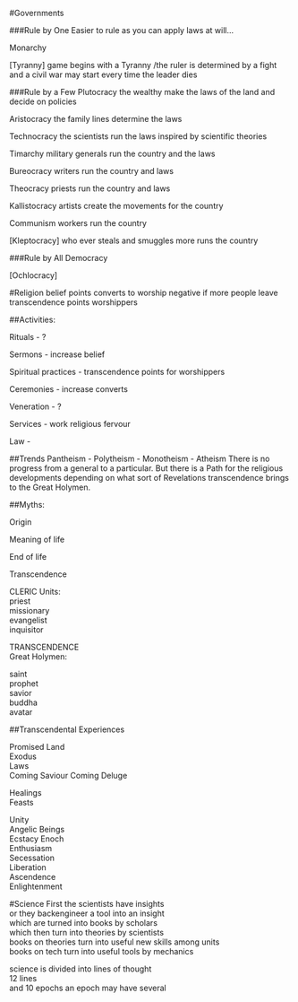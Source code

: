 #Governments 

###Rule by One
Easier to rule as you can apply laws at will...

Monarchy

[Tyranny] game begins with a Tyranny /the ruler is determined by a fight and 
a civil war may start every time the leader dies







###Rule by a Few
Plutocracy the wealthy make the laws of the land and decide on policies 

Aristocracy the family lines determine the laws

Technocracy the scientists run the laws inspired by scientific theories

Timarchy military generals run the country and the laws

Bureocracy writers run the country and laws

Theocracy priests run the country and laws

Kallistocracy artists create the movements for the country 

Communism workers run the country

[Kleptocracy] who ever steals and smuggles more runs the country 

###Rule by All
Democracy

[Ochlocracy]

#Religion
belief points
converts to worship negative if more people leave
transcendence points
worshippers

##Activities:

Rituals - ? 

Sermons - increase belief

Spiritual practices - transcendence points for worshippers

Ceremonies - increase converts

Veneration - ?
 
Services - work religious fervour
 
Law - 

##Trends
Pantheism - Polytheism - Monotheism - Atheism
There is no progress from a general to a particular. But there is a Path
for the religious developments depending on what sort of Revelations 
transcendence brings to the Great Holymen.

 
##Myths:

Origin

Meaning of life

End of life

Transcendence

CLERIC Units:  
priest  
missionary  
evangelist  
inquisitor


TRANSCENDENCE  
Great Holymen:

saint  
prophet  
savior  
buddha  
avatar

##Transcendental Experiences

Promised Land  
Exodus  
Laws  
Coming Saviour
Coming Deluge

 
Healings  
Feasts

Unity  
Angelic Beings  
Ecstacy Enoch  
Enthusiasm  
Secessation    
Liberation  
Ascendence  
Enlightenment  

#Science
First the scientists have insights  
or they backengineer a tool into an insight   
which are turned into books by scholars  
which then turn into theories by scientists  
books on theories turn into useful new skills among units   
books on tech turn into useful tools by mechanics  


science is divided into lines of thought  
12 lines  
and 10 epochs 
an epoch may have several  

